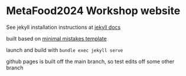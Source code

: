 # MetaFood2024 Workshop website

See jekyll installation instructions at [jekyll docs](https://jekyllrb.com/docs/)

built based on [minimal mistakes template](https://github.com/mmistakes/minimal-mistakes)

launch and build with `bundle exec jekyll serve`

github pages is built off the main branch, so test edits off some other branch
